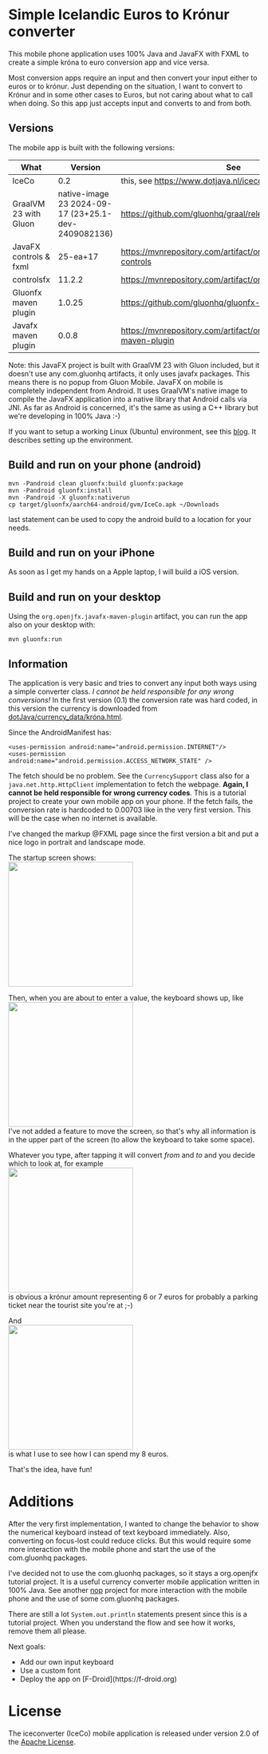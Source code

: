 # Simple Icelandic Euros to Krónur converter
This mobile phone application uses 100% Java and JavaFX with FXML to create a simple króna to euro conversion app and
vice versa.

Most conversion apps require an input and then convert your input either to euros or to krónur. Just depending on the
situation, I want to convert to Krónur and in some other cases to Euros, but not caring about what to call when doing.
So this app just accepts input and converts to and from both.  

## Versions
The mobile app is built with the following versions:

| What                   | Version                                             | See                                                                |
|------------------------|-----------------------------------------------------|--------------------------------------------------------------------|
| IceCo                  | 0.2                                                 | this, see https://www.dotjava.nl/iceco                             |
| GraalVM 23 with Gluon  | native-image 23 2024-09-17 (23+25.1-dev-2409082136) | https://github.com/gluonhq/graal/releases                          |
| JavaFX controls & fxml | 25-ea+17                                            | https://mvnrepository.com/artifact/org.openjfx/javafx-controls     |
| controlsfx             | 11.2.2                                              | https://mvnrepository.com/artifact/org.controlsfx/controlsfx       |
| Gluonfx maven plugin   | 1.0.25                                              | https://github.com/gluonhq/gluonfx-maven-plugin/                   |
| Javafx maven plugin    | 0.0.8                                               | https://mvnrepository.com/artifact/org.openjfx/javafx-maven-plugin |

Note: this JavaFX project is built with GraalVM 23 with Gluon included, but it doesn't use any com.gluonhq artifacts, it
only uses javafx packages. This means there is no popup from Gluon Mobile. JavaFX on mobile is completely independent
from Android. It uses GraalVM's native image to compile the JavaFX application into a native library that Android calls
via JNI. As far as Android is concerned, it's the same as using a C++ library but we're developing in 100% Java :-)

If you want to setup a working Linux (Ubuntu) environment, see this [blog](https://www.dotjava.nl/2025/04/20/ubuntu-for-mobile-android-java-development/). It describes setting up the environment.

## Build and run on your phone (android)
```
mvn -Pandroid clean gluonfx:build gluonfx:package
mvn -Pandroid gluonfx:install
mvn -Pandroid -X gluonfx:nativerun
cp target/gluonfx/aarch64-android/gvm/IceCo.apk ~/Downloads
```
last statement can be used to copy the android build to a location for your needs.

## Build and run on your iPhone
As soon as I get my hands on a Apple laptop, I will build a iOS version.

## Build and run on your desktop
Using the `org.openjfx.javafx-maven-plugin` artifact, you can run the app also on your desktop with:
```
mvn gluonfx:run
```

## Information
The application is very basic and tries to convert any input both ways using a simple converter class. *I cannot be held
responsible for any wrong conversions!* In the first version (0.1) the conversion rate was hard coded, in this version
the currency is downloaded from [dotJava/currency_data/króna.html](https://www.dotjava.nl/currency_data/króna.html).

Since the AndroidManifest has:
```
<uses-permission android:name="android.permission.INTERNET"/>
<uses-permission android:name="android.permission.ACCESS_NETWORK_STATE" />
```
The fetch should be no problem. See the `CurrencySupport` class also for a `java.net.http.HttpClient` implementation to
fetch the webpage. **Again, I cannot be held responsible for wrong currency codes**. This is a tutorial project to create
your own mobile app on your phone. If the fetch fails, the conversion rate is hardcoded to 0.00703 like in the very first
version. This will be the case when no internet is available.

I've changed the markup @FXML page since the first version a bit and put a nice logo in portrait and landscape mode.

The startup screen shows:<br/>
<img src="https://github.com/user-attachments/assets/8afa5b52-5dac-4ca7-8e6c-f426e58c6cbb" width="250"><br/>

Then, when you are about to enter a value, the keyboard shows up, like<br/>
<img src="https://github.com/user-attachments/assets/2bfbfcff-aed0-41e0-a816-4fd80a247929" width="250"><br/>
I've not added a feature to move the screen, so that's why all information is in the upper part of the screen (to allow
the keyboard to take some space).

Whatever you type, after tapping it will convert *from* and *to* and you decide which to look at, for example<br/>
<img src="https://github.com/user-attachments/assets/d137afb8-b5fc-4994-8977-b6bab3b2f93d" width="250"><br/>
is obvious a krónur amount representing 6 or 7 euros for probably a parking ticket near the tourist site you're at ;-)

And<br/>
<img src="https://github.com/user-attachments/assets/ed0513b4-1a56-4e65-af81-04a5a182d676" height="250"><br/>
is what I use to see how I can spend my 8 euros.

That's the idea, have fun!

# Additions
After the very first implementation, I wanted to change the behavior to show the numerical keyboard instead of text
keyboard immediately. Also, converting on focus-lost could reduce clicks. But this would require some more interaction
with the mobile phone and start the use of the com.gluonhq packages.

I've decided not to use the com.gluonhq packages, so it stays a org.openjfx tutorial project. It is a useful currency
converter mobile application written in 100% Java. See another [nop](https://github.com/michiel-jfx/nop) project for
more interaction with the mobile phone and the use of some com.gluonhq packages.

There are still a lot `System.out.println` statements present since this is a tutorial project. When you understand the
flow and see how it works, remove them all please.

Next goals:<br/>
<ul>
<li>Add our own input keyboard</li>
<li>Use a custom font</li>
<li>Deploy the app on [F-Droid](https://f-droid.org) </li>
</ul>

# License
The iceconverter (IceCo) mobile application is released under version 2.0 of the [Apache License](https://www.apache.org/licenses/LICENSE-2.0).
